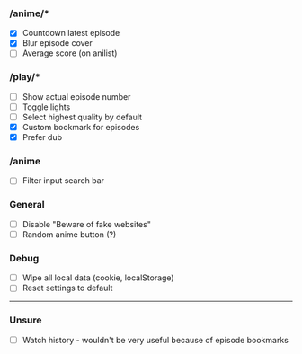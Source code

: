 ### /anime/\*

-   [x] Countdown latest episode
-   [x] Blur episode cover
-   [ ] Average score (on anilist)

### /play/\*

-   [ ] Show actual episode number
-   [ ] Toggle lights
-   [ ] Select highest quality by default
-   [x] Custom bookmark for episodes
-   [x] Prefer dub

### /anime

-   [ ] Filter input search bar

### General

-   [ ] Disable "Beware of fake websites"
-   [ ] Random anime button (?)

### Debug

-   [ ] Wipe all local data (cookie, localStorage)
-   [ ] Reset settings to default

---

### Unsure

-   [ ] Watch history - wouldn't be very useful because of episode bookmarks

